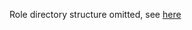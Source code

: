 Role directory structure omitted, see [here](https://docs.ansible.com/ansible/latest/user_guide/playbooks_best_practices.html)
